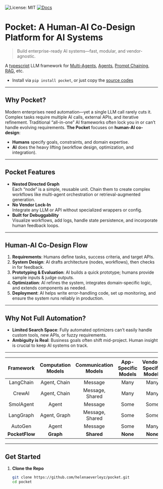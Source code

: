 ![License: MIT](https://img.shields.io/badge/License-MIT-yellow.svg)
[![Docs](https://img.shields.io/badge/docs-latest-blue)](https://helenaeverleyz.github.io/pocket/)

# Pocket: A Human-AI Co-Design Platform for AI Systems

> Build enterprise-ready AI systems—fast, modular, and vendor-agnostic.

A [typescript](pocket/src/pocket.ts) LLM framework for [Multi-Agents](https://helenaeverleyz.github.io/pocket/multi_agent/), [Agents](https://helenaeverleyz.github.io/pocket/agent/), [Prompt Chaining](https://the-pocket.github.io/PocketFlow/decomp.html), [RAG](https://helenaeverleyz.github.io/pocket/rag/), etc.
- Install via  ```pip install pocket```, or just copy the [source codes](pocket/src/pocket.ts)
---

## Why Pocket?
Modern enterprises need automation—yet a single LLM call rarely cuts it. Complex tasks require multiple AI calls, external APIs, and iterative refinement. Traditional “all-in-one” AI frameworks often lock you in or can’t handle evolving requirements. **The Pocket** focuses on **human-AI co-design**: 
- **Humans** specify goals, constraints, and domain expertise.
- **AI** does the heavy lifting (workflow design, optimization, and integration).

---

## Pocket Features
- **Nested Directed Graph**  
  Each “node” is a simple, reusable unit. Chain them to create complex workflows like multi-agent orchestration or retrieval-augmented generation.
- **No Vendor Lock-In**  
  Integrate any LLM or API without specialized wrappers or config. 
- **Built for Debuggability**  
  Visualize workflows, add logs, handle state persistence, and incorporate human feedback loops.

---

## Human-AI Co-Design Flow
1. **Requirements**: Humans define tasks, success criteria, and target APIs.  
2. **System Design**: AI drafts architecture (nodes, workflows), then checks in for feedback.  
3. **Prototyping & Evaluation**: AI builds a quick prototype; humans provide sample inputs & judge outputs.  
4. **Optimization**: AI refines the system, integrates domain-specific logic, and extends components as needed.  
5. **Deployment**: AI helps write error-handling code, set up monitoring, and ensure the system runs reliably in production.

---

## Why Not Full Automation?
- **Limited Search Space**: Fully automated optimizers can’t easily handle custom tools, new APIs, or fuzzy requirements.  
- **Ambiguity is Real**: Business goals often shift mid-project. Human insight is crucial to keep AI systems on track.

---

| Framework      | Computation Models | Communication Models | App-Specific Models                                    | Vendor-Specific Models                                   | Lines Of Codes            | Package + Dependency Size         |
|:--------------:|:------------------:|:--------------------:|:-------------------------------------------------------:|:--------------------------------------------------------:|:-----------------:|:---------------------------:|
| LangChain      | Agent, Chain       | Message              | Many                       | Many                          | *405K*            | *+166MB*                    |
| CrewAI         | Agent, Chain       | Message, Shared      | Many              | Many               | *18K*             | *+173MB*                    |
| SmolAgent      | Agent              | Message              | Some              | Some              | *8K*              | *+198MB*                    |
| LangGraph      | Agent, Graph       | Message, Shared      | Some                          | Some                  | *37K*             | *+51MB*                     |
| AutoGen        | Agent              | Message              | Some                   | Many             | *7K*  | *+26MB*         |
| **PocketFlow** | **Graph**          | **Shared**           | **None**                                                | **None**                                                | **100**           | **+56KB**                   |

---

## Get Started
1. **Clone the Repo**  
   ```bash
   git clone https://github.com/helenaeverleyz/pocket.git
   cd pocket
